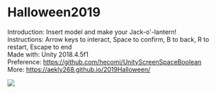 # Halloween2019
Introduction: Insert model and make your Jack-o'-lantern!  
Instructions: Arrow keys to interact, Space to confirm, B to back, R to restart, Escape to end  
Made with: Unity 2018.4.5f1  
Preference: https://github.com/hecomi/UnityScreenSpaceBoolean  
More: https://aekly268.github.io/2019Halloween/  

[<img src="https://img.youtube.com/vi/BC-XT2802Tw/hqdefault.jpg">](https://youtu.be/BC-XT2802Tw)
